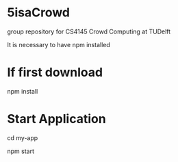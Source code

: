 # 5isaCrowd
group repository for CS4145 Crowd Computing at TUDelft

It is necessary to have npm installed

# If first download
npm install

# Start Application
cd my-app 

npm start
